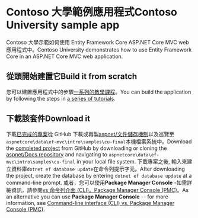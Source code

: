 # <a name="contoso-university-sample-app"></a><span data-ttu-id="6ef6e-101">Contoso 大學範例應用程式</span><span class="sxs-lookup"><span data-stu-id="6ef6e-101">Contoso University sample app</span></span>

<span data-ttu-id="6ef6e-102">Contoso 大學示範如何使用 Entity Framework Core ASP.NET Core MVC web 應用程式中。</span><span class="sxs-lookup"><span data-stu-id="6ef6e-102">Contoso University demonstrates how to use Entity Framework Core in an ASP.NET Core MVC web application.</span></span>

## <a name="build-it-from-scratch"></a><span data-ttu-id="6ef6e-103">從頭開始建置它</span><span class="sxs-lookup"><span data-stu-id="6ef6e-103">Build it from scratch</span></span>

<span data-ttu-id="6ef6e-104">您可以建置應用程式中的步驟[一系列的教學課程](https://docs.microsoft.com/aspnet/core/data/ef-mvc/intro)。</span><span class="sxs-lookup"><span data-stu-id="6ef6e-104">You can build the application by following the steps in [a series of tutorials](https://docs.microsoft.com/aspnet/core/data/ef-mvc/intro).</span></span>

## <a name="download-it"></a><span data-ttu-id="6ef6e-105">下載該套件</span><span class="sxs-lookup"><span data-stu-id="6ef6e-105">Download it</span></span>

<span data-ttu-id="6ef6e-106">下載[已完成的專案](https://github.com/aspnet/Docs/tree/master/aspnetcore/data/ef-mvc/intro/samples/cu-final)從 GitHub 下載或再製[aspnet/文件儲存機制](https://github.com/aspnet/Docs)以及巡覽至`aspnetcore\data\ef-mvc\intro\samples\cu-final`本機檔案系統中。</span><span class="sxs-lookup"><span data-stu-id="6ef6e-106">Download the [completed project](https://github.com/aspnet/Docs/tree/master/aspnetcore/data/ef-mvc/intro/samples/cu-final) from GitHub by downloading or cloning the [aspnet/Docs repository](https://github.com/aspnet/Docs) and navigating to `aspnetcore\data\ef-mvc\intro\samples\cu-final` in your local file system.</span></span>  <span data-ttu-id="6ef6e-107">下載專案之後, 輸入來建立資料庫`dotnet ef database update`在命令列提示字元。</span><span class="sxs-lookup"><span data-stu-id="6ef6e-107">After downloading the project, create the database by entering `dotnet ef database update` at a command-line prompt.</span></span> <span data-ttu-id="6ef6e-108">或者，您可以使用**Package Manager Console** -如需詳細資訊，請參閱[vs 命令列介面 (CLI)。Package Manager Console (PMC)](https://docs.microsoft.com/aspnet/core/data/ef-mvc/migrations#command-line-interface-cli-vs-package-manager-console-pmc)。</span><span class="sxs-lookup"><span data-stu-id="6ef6e-108">As an alternative you can use **Package Manager Console** -- for more information, see [Command-line interface (CLI) vs. Package Manager Console (PMC)](https://docs.microsoft.com/aspnet/core/data/ef-mvc/migrations#command-line-interface-cli-vs-package-manager-console-pmc).</span></span>
